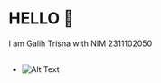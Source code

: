 
# HELLO 👋

I am Galih Trisna with NIM 2311102050


## 

- ![Alt Text](https://media.giphy.com/media/l2Sq72gPlwox4o2n6/giphy.gif)

